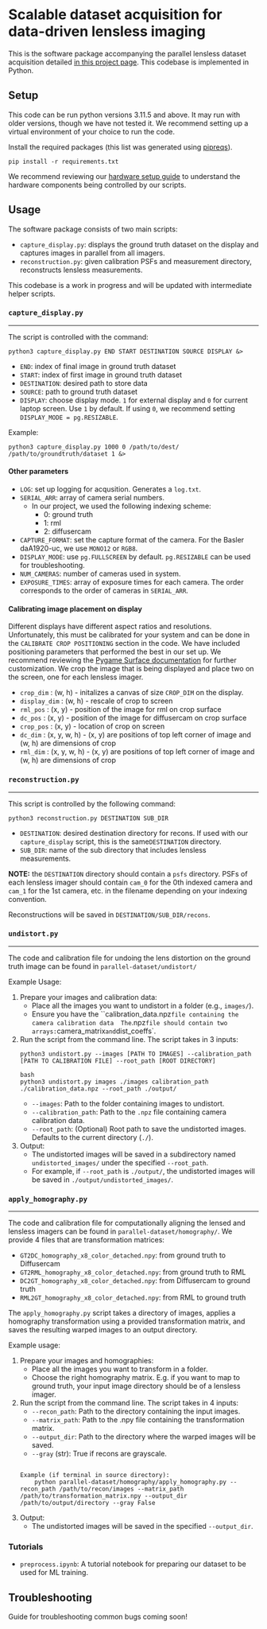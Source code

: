 # Scalable dataset acquisition for data-driven lensless imaging

This is the software package accompanying the parallel lensless dataset acquisition detailed [in this project page](https://waller-lab.github.io/parallel-lensless-dataset/). This codebase is implemented in Python.

## Setup
This code can be run python versions 3.11.5 and above. It may run with older versions, though we have not tested it. We recommend setting up a virtual environment of your choice to run the code. 

Install the required packages (this list was generated using [pipreqs](https://github.com/bndr/pipreqs)).

    pip install -r requirements.txt

We recommend reviewing our [hardware setup guide](https://waller-lab.github.io/parallel-lensless-dataset/hardware.html) to understand the hardware components being controlled by our scripts.

## Usage
The software package consists of two main scripts:
- `capture_display.py`: displays the ground truth dataset on the display and captures images in parallel from all imagers.
- `reconstruction.py`: given calibration PSFs and measurement directory, reconstructs lensless measurements.

This codebase is a work in progress and will be updated with intermediate helper scripts.

### `capture_display.py`
----
The script is controlled with the command:
    
    python3 capture_display.py END START DESTINATION SOURCE DISPLAY &>

- `END`: index of final image in ground truth dataset
- `START`: index of first image in ground truth dataset
- `DESTINATION`: desired path to store data
- `SOURCE`: path to ground truth dataset
- `DISPLAY`: choose display mode. `1` for external display and `0` for current laptop screen. Use `1` by default. If using `0`, we recommend setting `DISPLAY_MODE = pg.RESIZABLE`.

Example:
    
    python3 capture_display.py 1000 0 /path/to/dest/ /path/to/groundtruth/dataset 1 &>

#### Other parameters
- `LOG`: set up logging for acqusition. Generates a `log.txt`.
- `SERIAL_ARR`: array of camera serial numbers.
    - In our project, we used the following indexing scheme:
        - 0: ground truth
        - 1: rml
        - 2: diffusercam
- `CAPTURE_FORMAT`: set the capture format of the camera. For the Basler daA1920-uc, we use `MONO12` or `RGB8`.
- `DISPLAY_MODE`: use `pg.FULLSCREEN` by default. `pg.RESIZABLE` can be used for troubleshooting.
- `NUM_CAMERAS`: number of cameras used in system. 
- `EXPOSURE_TIMES`: array of exposure times for each camera. The order corresponds to the order of cameras in `SERIAL_ARR`.

#### Calibrating image placement on display
Different displays have different aspect ratios and resolutions. Unfortunately, this must be calibrated for your system and can be done in the `CALIBRATE CROP POSITIONING` section in the code. We have included positioning parameters that performed the best in our set up. We recommend reviewing the [Pygame Surface documentation](https://www.pygame.org/docs/ref/surface.html) for further customization. We crop the image that is being displayed and place two on the screen, one for each lensless imager.
- `crop_dim` : (w, h) - initalizes a canvas of size `CROP_DIM` on the display.
- `display_dim` : (w, h) - rescale of crop to screen
- `rml_pos` : (x, y) - position of the image for rml on crop surface
- `dc_pos` : (x, y) - position of the image for diffusercam on crop surface
- `crop_pos` : (x, y) - location of crop on screen
- `dc_dim` : (x, y, w, h) - (x, y) are positions of top left corner of image and (w, h) are dimensions of crop
- `rml_dim` : (x, y, w, h) - (x, y) are positions of top left corner of image and (w, h) are dimensions of crop

### `reconstruction.py`
----
This script is controlled by the following command:
    
    python3 reconstruction.py DESTINATION SUB_DIR

- `DESTINATION`: desired destination directory for recons. If used with our `capture_display` script, this is the same`DESTINATION` directory.
- `SUB_DIR`: name of the sub directory that includes lensless measurements.

**NOTE:** the `DESTINATION` directory should contain a `psfs` directory. PSFs of each lensless imager should contain `cam_0` for the 0th indexed camera and `cam_1` for the 1st camera, etc. in the filename depending on your indexing convention.

Reconstructions will be saved in `DESTINATION/SUB_DIR/recons`.

### `undistort.py`
----
The code and calibration file for undoing the lens distortion on the ground truth image can be found in `parallel-dataset/undistort/`

Example Usage:
1. Prepare your images and calibration data:
    - Place all the images you want to undistort in a folder (e.g., `images/`).
    - Ensure you have the ``calibration_data.npz` file containing the camera calibration data 
      The `.npz` file should contain two arrays: `camera_matrix` and `dist_coeffs`.
2. Run the script from the command line. The script takes in 3 inputs:
    ```
    python3 undistort.py --images [PATH TO IMAGES] --calibration_path [PATH TO CALIBRATION FILE] --root_path [ROOT DIRECTORY]
    
    bash
    python3 undistort.py images ./images calibration_path ./calibration_data.npz --root_path ./output/
    ```
    - `--images`: Path to the folder containing images to undistort.
    - `--calibration_path`: Path to the `.npz` file containing camera calibration data.
    - `--root_path`: (Optional) Root path to save the undistorted images. Defaults to the current directory (`./`).
3. Output:
    - The undistorted images will be saved in a subdirectory named `undistorted_images/` under the specified `--root_path`.
    - For example, if `--root_path` is `./output/`, the undistorted images will be saved in `./output/undistorted_images/`.

### `apply_homography.py`
----
The code and calibration file for computationally aligning the lensed and lensless imagers can be found in `parallel-dataset/homography/`. We provide 4 files that are transformation matrices:
- `GT2DC_homography_x8_color_detached.npy`: from ground truth to Diffusercam
- `GT2RML_homography_x8_color_detached.npy`: from ground truth to RML
- `DC2GT_homography_x8_color_detached.npy`: from Diffusercam to ground truth
- `RML2GT_homography_x8_color_detached.npy`: from RML to ground truth

The `apply_homography.py` script takes a directory of images, applies a homography transformation using a provided transformation matrix, and saves the resulting warped images to an output directory.

Example usage:
1. Prepare your images and homographies:
    - Place all the images you want to transform in a folder.
    - Choose the right homography matrix. E.g. if you want to map to ground truth, your input image directory should be of a lensless imager.
2. Run the script from the command line. The script takes in 4 inputs:
    - `--recon_path`: Path to the directory containing the input images.
    - `--matrix_path`: Path to the .npy file containing the transformation matrix.
    - `--output_dir`: Path to the directory where the warped images will be saved.
    - `--gray` (str): True if recons are grayscale.
    ```
    
    Example (if terminal in source directory):
        python parallel-dataset/homography/apply_homography.py --recon_path /path/to/recon/images --matrix_path /path/to/transformation_matrix.npy --output_dir /path/to/output/directory --gray False
    ```
3. Output:
    - The undistorted images will be saved in the specified `--output_dir`.

### Tutorials
- `preprocess.ipynb`: A tutorial notebook for preparing our dataset to be used for ML training.

## Troubleshooting
Guide for troubleshooting common bugs coming soon!
